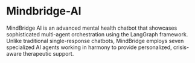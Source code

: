 # Mindbridge-AI
MindBridge AI is an advanced mental health chatbot that showcases sophisticated multi-agent orchestration using the LangGraph framework. Unlike traditional single-response chatbots, MindBridge employs seven specialized AI agents working in harmony to provide personalized, crisis-aware therapeutic support.
